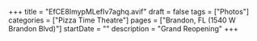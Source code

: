 +++
title = "EfCE8ImypMLefIv7aghq.avif"
draft = false
tags = ["Photos"]
categories = ["Pizza Time Theatre"]
pages = ["Brandon, FL (1540 W Brandon Blvd)"]
startDate = ""
description = "Grand Reopening"
+++
